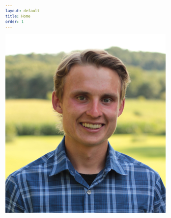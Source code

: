 ```yaml
---
layout: default
title: Home
order: 1
---
```


<div id="wrapper">
    <img src="./me.jpg" class="profile-img">
</div>